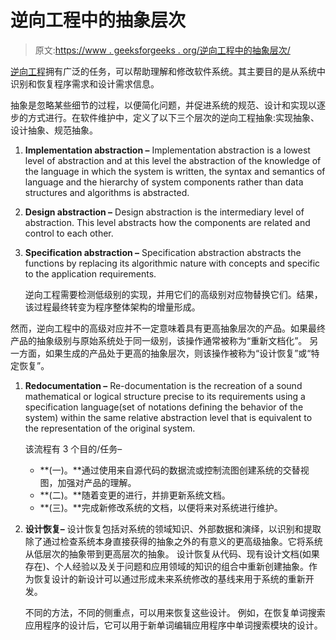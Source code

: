 # 逆向工程中的抽象层次

> 原文:[https://www . geeksforgeeks . org/逆向工程中的抽象层次/](https://www.geeksforgeeks.org/abstraction-levels-in-reverse-engineering/)

[逆向工程](https://www.geeksforgeeks.org/software-engineering-reverse-engineering/)拥有广泛的任务，可以帮助理解和修改软件系统。其主要目的是从系统中识别和恢复程序需求和设计需求信息。

抽象是忽略某些细节的过程，以便简化问题，并促进系统的规范、设计和实现以逐步的方式进行。在软件维护中，定义了以下三个层次的逆向工程抽象:实现抽象、设计抽象、规范抽象。

1.  **Implementation abstraction –**
    Implementation abstraction is a lowest level of abstraction and at this level the abstraction of the knowledge of the language in which the system is written, the syntax and semantics of language and the hierarchy of system components rather than data structures and algorithms is abstracted.

2.  **Design abstraction –**
    Design abstraction is the intermediary level of abstraction. This level abstracts how the components are related and control to each other.
3.  **Specification abstraction –**
    Specification abstraction abstracts the functions by replacing its algorithmic nature with concepts and specific to the application requirements.

    逆向工程需要检测低级别的实现，并用它们的高级别对应物替换它们。结果，该过程最终转变为程序整体架构的增量形成。

然而，逆向工程中的高级对应并不一定意味着具有更高抽象层次的产品。如果最终产品的抽象级别与原始系统处于同一级别，该操作通常被称为“重新文档化”。
另一方面，如果生成的产品处于更高的抽象层次，则该操作被称为“设计恢复”或“特定恢复”。

1.  **Redocumentation –**
    Re-documentation is the recreation of a sound mathematical or logical structure precise to its requirements using a specification language(set of notations defining the behavior of the system) within the same relative abstraction level that is equivalent to the representation of the original system.

    该流程有 3 个目的/任务–

    *   **(一)。**通过使用来自源代码的数据流或控制流图创建系统的交替视图，加强对产品的理解。
    *   **(二)。**随着变更的进行，并排更新系统文档。
    *   **(三)。**完成新修改系统的文档，以便将来对系统进行维护。
2.  **设计恢复–**
    设计恢复包括对系统的领域知识、外部数据和演绎，以识别和提取除了通过检查系统本身直接获得的抽象之外的有意义的更高级抽象。它将系统从低层次的抽象带到更高层次的抽象。
    设计恢复从代码、现有设计文档(如果存在)、个人经验以及关于问题和应用领域的知识的组合中重新创建抽象。作为恢复设计的新设计可以通过形成未来系统修改的基线来用于系统的重新开发。

    不同的方法，不同的侧重点，可以用来恢复这些设计。
    例如，在恢复单词搜索应用程序的设计后，它可以用于新单词编辑应用程序中单词搜索模块的设计。